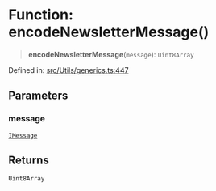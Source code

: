 # Function: encodeNewsletterMessage()

> **encodeNewsletterMessage**(`message`): `Uint8Array`

Defined in: [src/Utils/generics.ts:447](https://github.com/Fokusdotid/bail/blob/82f46c566476ac566bfd781dede14412fcdfb787/src/Utils/generics.ts#L447)

## Parameters

### message

[`IMessage`](../namespaces/proto/interfaces/IMessage.md)

## Returns

`Uint8Array`
